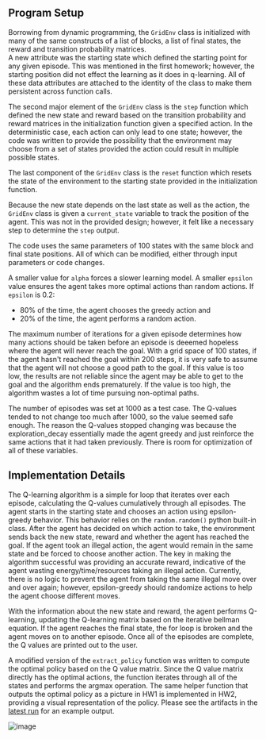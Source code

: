 ## Program Setup

Borrowing from dynamic programming, the `GridEnv` class is initialized with many of the same constructs of 
a list of blocks, a list of final states, the reward and transition probability matrices.  
A new attribute was the starting state which defined the starting point for any given episode.
This was mentioned in the first homework; however, the starting position did not effect the learning as it
does in q-learning.  All of these data attributes are attached to the identity of the class to make them
persistent across function calls.

The second major element of the `GridEnv` class is the `step` function which defined the new state and reward
based on the transition probability and reward matrices in the initialization function given a specified action.
In the deterministic case, each action can only lead to one state; however, the code was written to provide the
possibility that the environment may choose from a set of states provided the action could result in multiple
possible states.

The last component of the `GridEnv` class is the `reset` function which resets the state of the environment to
the starting state provided in the initialization function.

Because the new state depends on the last state as well as the action, the `GridEnv` class is given a `current_state`
variable to track the position of the agent.  This was not in the provided design; however, it felt like a necessary
step to determine the `step` output.

The code uses the same parameters of 100 states with the same block and final state positions.  All of which can be
modified, either through input parameters or code changes.

A smaller value for `alpha` forces a slower learning model.  A smaller `epsilon` value ensures the agent takes more
optimal actions than random actions.  If `epsilon` is 0.2:
- 80% of the time, the agent chooses the greedy action and
- 20% of the time, the agent performs a random action.

The maximum number of iterations for a given episode determines how many actions should be taken before an episode is
deeemed hopeless where the agent will never reach the goal.  With a grid space of 100 states, if the agent hasn't
reached the goal within 200 steps, it is very safe to assume that the agent will not choose a good path to the goal.
If this value is too low, the results are not reliable since the agent may be able to get to the goal and the algorithm
ends prematurely.  If the value is too high, the algorithm wastes a lot of time pursuing non-optimal paths.

The number of episodes was set at 1000 as a test case.  The Q-values tended to not change too much after 1000, so
the value seemed safe enough.  The reason the Q-values stopped changing was because the exploration_decay essentially
made the agent greedy and just reinforce the same actions that it had taken previously.  There is room for optimization
of all of these variables.

## Implementation Details

The Q-learning algorithm is a simple for loop that iterates over each episode, calculating the Q-values cumulatively
through all episodes.  The agent starts in the starting state and chooses an action using epsilon-greedy behavior.
This behavior relies on the `random.random()` python built-in class.  After the agent has decided on which action to take,
the environment sends back the new state, reward and whether the agent has reached the goal.  If the agent took an
illegal action, the agent would remain in the same state and be forced to choose another action.  The key in making the
algorithm successful was providing an accurate reward, indicative of the agent wasting energy/time/resources taking an
illegal action.  Currently, there is no logic to prevent the agent from taking the same illegal move over and over again;
however, epsilon-greedy should randomize actions to help the agent choose different moves.

With the information about the new state and reward, the agent performs Q-learning, updating the Q-learning matrix based
on the iterative bellman equation.  If the agent reaches the final state, the for loop is broken and the agent moves on
to another episode.  Once all of the episodes are complete, the Q values are printed out to the user.

A modified version of the `extract_policy` function was written to compute the optimal policy based on the Q value matrix.
Since the Q value matrix directly has the optimal actions, the function iterates through all of the states and performs
the argmax operation.  The same helper function that outputs the optimal policy as a picture in HW1 is implemented in HW2,
providing a visual representation of the policy.  Please see the artifacts in the 
[latest run](https://github.com/nickumia/cap6629/actions/workflows/test.yml) for an example output.

![image](https://github.com/nickumia/cap6629/assets/10157100/1bb95456-8ef0-48f1-9bce-5b78a881745b)
